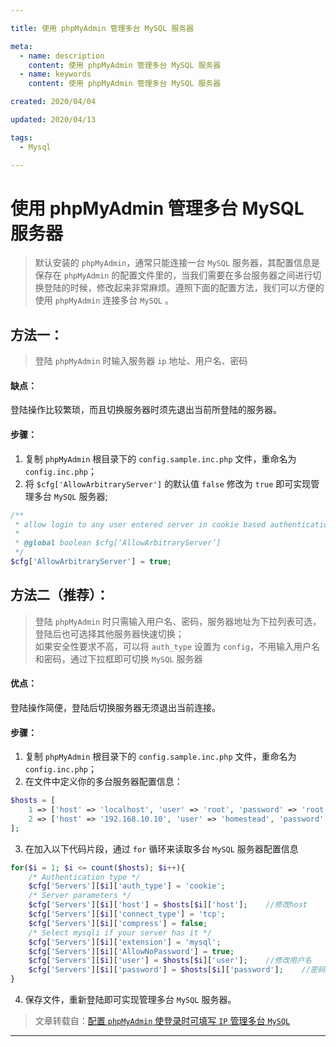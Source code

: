```yaml
---

title: 使用 phpMyAdmin 管理多台 MySQL 服务器

meta:
  - name: description
    content: 使用 phpMyAdmin 管理多台 MySQL 服务器
  - name: keywords
    content: 使用 phpMyAdmin 管理多台 MySQL 服务器

created: 2020/04/04

updated: 2020/04/13

tags:
  - Mysql

---
```


# 使用 phpMyAdmin 管理多台 MySQL 服务器

> 默认安装的 `phpMyAdmin`，通常只能连接一台 `MySQL` 服务器，其配置信息是保存在 `phpMyAdmin` 的配置文件里的，当我们需要在多台服务器之间进行切换登陆的时候，修改起来非常麻烦。遵照下面的配置方法，我们可以方便的使用 `phpMyAdmin` 连接多台 `MySQL` 。

## 方法一：

> 登陆 `phpMyAdmin` 时输入服务器 `ip` 地址、用户名、密码

#### 缺点：
登陆操作比较繁琐，而且切换服务器时须先退出当前所登陆的服务器。

#### 步骤：
1. 复制 `phpMyAdmin` 根目录下的 `config.sample.inc.php` 文件，重命名为 `config.inc.php`；
2. 将 `$cfg['AllowArbitraryServer']` 的默认值 `false` 修改为 `true` 即可实现管理多台 `MySQL` 服务器;
```  php
/**
 * allow login to any user entered server in cookie based authentication
 *
 * @global boolean $cfg[‘AllowArbitraryServer’]
 */
$cfg['AllowArbitraryServer'] = true;
```

## 方法二（推荐）：
> 登陆 `phpMyAdmin` 时只需输入用户名、密码，服务器地址为下拉列表可选，登陆后也可选择其他服务器快速切换；  
> 如果安全性要求不高，可以将 `auth_type` 设置为 `config`，不用输入用户名和密码，通过下拉框即可切换 `MySQL` 服务器

#### 优点：
登陆操作简便，登陆后切换服务器无须退出当前连接。

#### 步骤：
1. 复制 `phpMyAdmin` 根目录下的 `config.sample.inc.php` 文件，重命名为 `config.inc.php`；
2. 在文件中定义你的多台服务器配置信息：
``` php
$hosts = [
    1 => ['host' => 'localhost', 'user' => 'root', 'password' => 'root'],
    2 => ['host' => '192.168.10.10', 'user' => 'homestead', 'password' => 'secret']
];
```
3. 在加入以下代码片段，通过 `for` 循环来读取多台 `MySQL` 服务器配置信息
``` php
for($i = 1; $i <= count($hosts); $i++){
    /* Authentication type */
    $cfg['Servers'][$i]['auth_type'] = 'cookie';
    /* Server parameters */
    $cfg['Servers'][$i]['host'] = $hosts[$i]['host'];    //修改host
    $cfg['Servers'][$i]['connect_type'] = 'tcp';
    $cfg['Servers'][$i]['compress'] = false;
    /* Select mysqli if your server has it */
    $cfg['Servers'][$i]['extension'] = 'mysql';
    $cfg['Servers'][$i]['AllowNoPassword'] = true;
    $cfg['Servers'][$i]['user'] = $hosts[$i]['user'];    //修改用户名
    $cfg['Servers'][$i]['password'] = $hosts[$i]['password'];    //密码
}
```
4. 保存文件，重新登陆即可实现管理多台 `MySQL` 服务器。

> 文章转载自：[配置 `phpMyAdmin` 使登录时可填写 `IP` 管理多台 `MySQL`](https://www.oicto.com/phpmyadmin-mysql-ip/)

---
